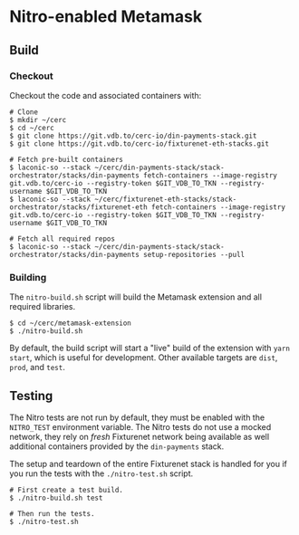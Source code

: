 # Nitro-enabled Metamask

## Build

### Checkout

Checkout the code and associated containers with:

```
# Clone
$ mkdir ~/cerc
$ cd ~/cerc
$ git clone https://git.vdb.to/cerc-io/din-payments-stack.git
$ git clone https://git.vdb.to/cerc-io/fixturenet-eth-stacks.git

# Fetch pre-built containers
$ laconic-so --stack ~/cerc/din-payments-stack/stack-orchestrator/stacks/din-payments fetch-containers --image-registry git.vdb.to/cerc-io --registry-token $GIT_VDB_TO_TKN --registry-username $GIT_VDB_TO_TKN
$ laconic-so --stack ~/cerc/fixturenet-eth-stacks/stack-orchestrator/stacks/fixturenet-eth fetch-containers --image-registry git.vdb.to/cerc-io --registry-token $GIT_VDB_TO_TKN --registry-username $GIT_VDB_TO_TKN

# Fetch all required repos
$ laconic-so --stack ~/cerc/din-payments-stack/stack-orchestrator/stacks/din-payments setup-repositories --pull

```

### Building

The `nitro-build.sh` script will build the Metamask extension and all required libraries.

```
$ cd ~/cerc/metamask-extension
$ ./nitro-build.sh
```

By default, the build script will start a "live" build of the extension with `yarn start`, which is useful for development.  Other available targets are `dist`, `prod`, and `test`.


## Testing

The Nitro tests are not run by default, they must be enabled with the `NITRO_TEST` environment variable.  The Nitro tests do not use a mocked network, they rely on *fresh* Fixturenet network being
available as well additional containers provided by the `din-payments` stack.

The setup and teardown of the entire Fixturenet stack is handled for you if you run the tests with the `./nitro-test.sh` script.


```
# First create a test build.
$ ./nitro-build.sh test

# Then run the tests.
$ ./nitro-test.sh
```
